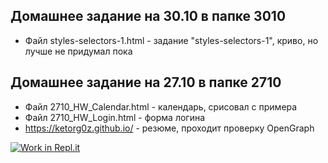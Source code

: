 ## Домашнее задание на 30.10 в папке 3010
* Файл styles-selectors-1.html - задание "styles-selectors-1", криво, но лучше не придумал пока
## Домашнее задание на 27.10 в папке 2710
* Файл 2710_HW_Calendar.html - календарь, срисовал с примера
* Файл 2710_HW_Login.html - форма логина
* https://ketorg0z.github.io/ - резюме, проходит проверку OpenGraph

[![Work in Repl.it](https://classroom.github.com/assets/work-in-replit-14baed9a392b3a25080506f3b7b6d57f295ec2978f6f33ec97e36a161684cbe9.svg)](https://classroom.github.com/online_ide?assignment_repo_id=3502220&assignment_repo_type=AssignmentRepo)
